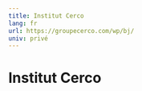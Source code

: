 ```yaml
---
title: Institut Cerco
lang: fr
url: https://groupecerco.com/wp/bj/
univ: privé
---
```


# Institut Cerco


